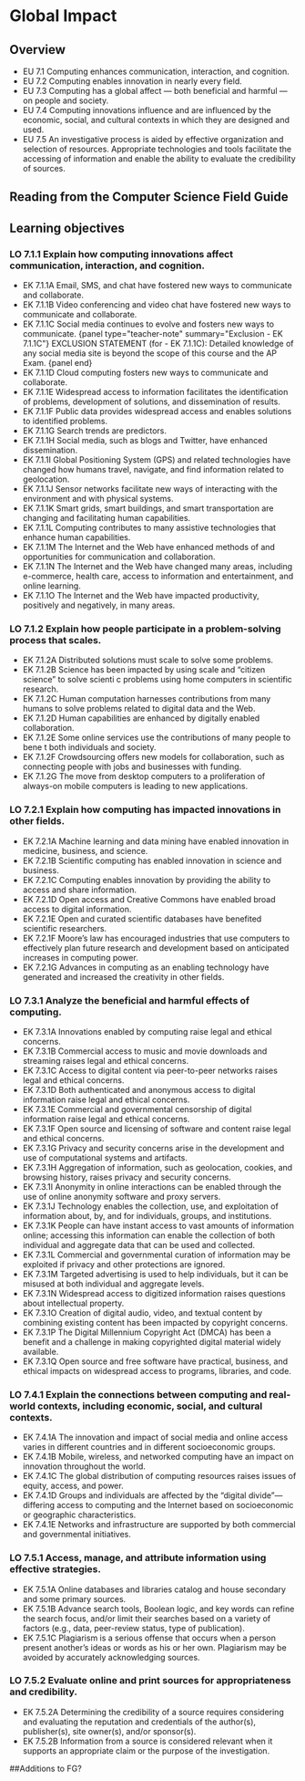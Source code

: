 # Global Impact

## Overview
- EU 7.1 Computing enhances communication, interaction, and cognition.
- EU 7.2 Computing enables innovation in nearly every field.
- EU 7.3 Computing has a global affect — both beneficial and harmful — on people and society.
- EU 7.4 Computing innovations influence and are influenced by the economic, social, and cultural contexts in which they are designed and used.
- EU 7.5 An investigative process is aided by effective organization and selection of resources. Appropriate technologies and tools facilitate the accessing of information and enable the ability to evaluate the credibility of sources.


## Reading from the Computer Science Field Guide

## Learning objectives
### LO 7.1.1 Explain how computing innovations affect communication, interaction, and cognition.
- EK 7.1.1A Email, SMS, and chat have fostered new ways to communicate and collaborate.
- EK 7.1.1B Video conferencing and video chat have fostered new ways to communicate and collaborate.
- EK 7.1.1C Social media continues to evolve and fosters new ways to communicate.
{panel type="teacher-note" summary="Exclusion - EK 7.1.1C"}
EXCLUSION STATEMENT (for - EK 7.1.1C): Detailed knowledge of any social media site is beyond the scope of this course and the AP Exam.
{panel end}
- EK 7.1.1D Cloud computing fosters new ways to communicate and collaborate.
- EK 7.1.1E Widespread access to information facilitates the identification of problems, development of solutions, and dissemination of results.
- EK 7.1.1F Public data provides widespread access and enables solutions to identified problems.
- EK 7.1.1G Search trends are predictors.
- EK 7.1.1H Social media, such as blogs and Twitter, have enhanced dissemination.
- EK 7.1.1I Global Positioning System (GPS) and related technologies have changed how humans travel, navigate, and find information related to geolocation.
- EK 7.1.1J Sensor networks facilitate new ways of interacting with the environment and with physical systems.
- EK 7.1.1K Smart grids, smart buildings, and smart transportation are changing and facilitating human capabilities.
- EK 7.1.1L Computing contributes to many assistive technologies that enhance human capabilities.
- EK 7.1.1M The Internet and the Web have enhanced methods of and opportunities for communication and collaboration.
- EK 7.1.1N The Internet and the Web have changed many areas, including e-commerce, health care, access to information and entertainment, and online learning.
- EK 7.1.1O The Internet and the Web have impacted productivity, positively and negatively, in many areas.

### LO 7.1.2 Explain how people participate in a problem-solving process that scales.
- EK 7.1.2A Distributed solutions must scale to solve some problems.
- EK 7.1.2B Science has been impacted by using scale and “citizen science” to solve scienti c problems using home computers in scientific research.
- EK 7.1.2C Human computation harnesses contributions from many humans to solve problems related to digital data and the Web.
- EK 7.1.2D Human capabilities are enhanced by digitally enabled collaboration.
- EK 7.1.2E Some online services use the contributions of many people to bene t both individuals and society.
- EK 7.1.2F Crowdsourcing offers new models for collaboration, such as connecting people with jobs and businesses with funding.
- EK 7.1.2G The move from desktop computers to a proliferation of always-on mobile computers is leading to new applications.

### LO 7.2.1 Explain how computing has impacted innovations in other fields.
- EK 7.2.1A Machine learning and data mining have enabled innovation in medicine, business, and science.
- EK 7.2.1B Scientific computing has enabled innovation in science and business.
- EK 7.2.1C Computing enables innovation by providing the ability to access and share information.
- EK 7.2.1D Open access and Creative Commons have enabled broad access to digital information.
- EK 7.2.1E Open and curated scientific databases have benefited scientific researchers.
- EK 7.2.1F Moore’s law has encouraged industries that use computers to effectively plan future research and development based on anticipated increases in computing power.
- EK 7.2.1G Advances in computing as an enabling technology have generated and increased the creativity in other fields.

### LO 7.3.1 Analyze the beneficial and harmful effects of computing.
- EK 7.3.1A Innovations enabled by computing raise legal and ethical concerns.
- EK 7.3.1B Commercial access to music and movie downloads and streaming raises legal and ethical concerns.
- EK 7.3.1C Access to digital content via peer-to-peer networks raises legal and ethical concerns.
- EK 7.3.1D Both authenticated and anonymous access to digital information raise legal and ethical concerns.
- EK 7.3.1E Commercial and governmental censorship of digital information raise legal and ethical concerns.
- EK 7.3.1F Open source and licensing of software and content raise legal and ethical concerns.
- EK 7.3.1G Privacy and security concerns arise in the development and use of computational systems and artifacts.
- EK 7.3.1H Aggregation of information, such as geolocation, cookies, and browsing history, raises privacy and security concerns.
- EK 7.3.1I Anonymity in online interactions can be enabled through the use of online anonymity
software and proxy servers.
- EK 7.3.1J Technology enables the collection, use, and exploitation of information about, by, and for individuals, groups, and institutions.
- EK 7.3.1K People can have instant access to vast amounts of information online; accessing this information can enable the collection of both individual and aggregate data that can be used and collected.
- EK 7.3.1L Commercial and governmental curation of information may be exploited if privacy and other protections are ignored.
- EK 7.3.1M Targeted advertising is used to help individuals, but it can be misused at both individual
and aggregate levels.
- EK 7.3.1N Widespread access to digitized information raises questions about intellectual property.
- EK 7.3.1O Creation of digital audio, video, and textual content by combining existing content has been impacted by copyright concerns.
- EK 7.3.1P The Digital Millennium Copyright Act (DMCA) has been a benefit and a challenge in making copyrighted digital material widely available.
- EK 7.3.1Q Open source and free software have practical, business, and ethical impacts on widespread access to programs, libraries, and code.

### LO 7.4.1 Explain the connections between computing and real-world contexts, including economic, social, and cultural contexts.
- EK 7.4.1A The innovation and impact of social media and online access varies in different countries and in different socioeconomic groups.
- EK 7.4.1B Mobile, wireless, and networked computing have an impact on innovation throughout the world.
- EK 7.4.1C The global distribution of computing resources raises issues of equity, access, and power.
- EK 7.4.1D Groups and individuals are affected by the “digital divide”—differing access to computing and the Internet based on socioeconomic or geographic characteristics.
- EK 7.4.1E Networks and infrastructure are supported by both commercial and governmental initiatives.

### LO 7.5.1 Access, manage, and attribute information using effective strategies.
- EK 7.5.1A Online databases and libraries catalog and house secondary and some primary sources.
- EK 7.5.1B Advance search tools, Boolean logic, and key words can refine the search focus, and/or limit their searches based on a variety of factors (e.g., data, peer-review status, type of publication).
- EK 7.5.1C Plagiarism is a serious offense that occurs when a person present another’s ideas or words as his or her own. Plagiarism may be avoided by accurately acknowledging sources.

### LO 7.5.2 Evaluate online and print sources for appropriateness and credibility.
- EK 7.5.2A Determining the credibility of a source requires considering and evaluating the reputation and credentials of the author(s), publisher(s), site owner(s), and/or sponsor(s).
- EK 7.5.2B Information from a source is considered relevant when it supports an appropriate
claim or the purpose of the investigation.


##Additions to FG?
